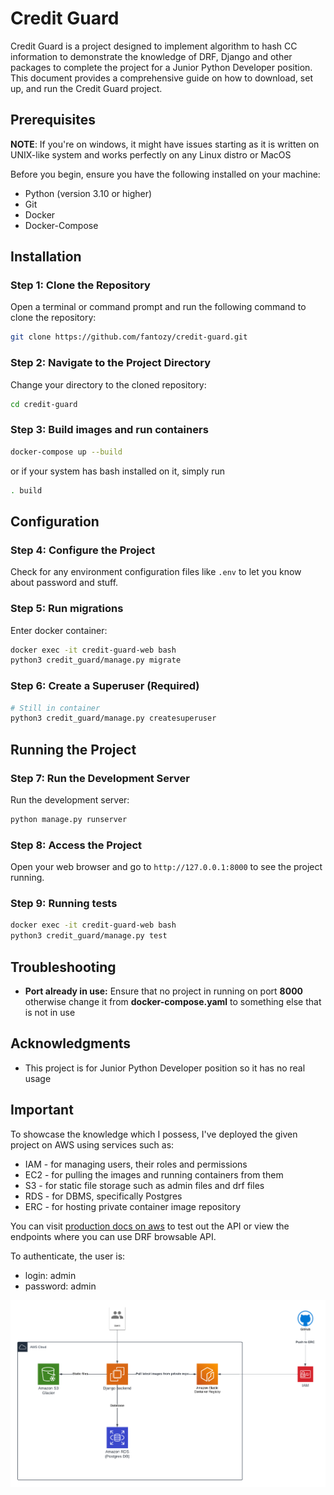 
# Credit Guard

Credit Guard is a project designed to implement algorithm to hash CC information to demonstrate the knowledge of DRF, Django and other packages to complete the project for a Junior Python Developer position. This document provides a comprehensive guide on how to download, set up, and run the Credit Guard project.

## Prerequisites

**NOTE**: If you're on windows, it might have issues starting as
it is written on UNIX-like system and works perfectly on any Linux distro
or MacOS

Before you begin, ensure you have the following installed on your machine:

- Python (version 3.10 or higher)
- Git
- Docker
- Docker-Compose

## Installation

### Step 1: Clone the Repository

Open a terminal or command prompt and run the following command to clone the repository:

```bash
git clone https://github.com/fantozy/credit-guard.git
```

### Step 2: Navigate to the Project Directory

Change your directory to the cloned repository:

```bash
cd credit-guard
```

### Step 3: Build images and run containers

```bash
docker-compose up --build
```

or if your system has bash installed on it, simply run

```bash
. build
```

## Configuration

### Step 4: Configure the Project

Check for any environment configuration files like `.env` to let you know about password and stuff.


### Step 5: Run migrations

Enter docker container:

```bash
docker exec -it credit-guard-web bash
python3 credit_guard/manage.py migrate
```

### Step 6: Create a Superuser (Required)


```bash
# Still in container
python3 credit_guard/manage.py createsuperuser
```

## Running the Project

### Step 7: Run the Development Server

Run the development server:

```bash
python manage.py runserver
```

### Step 8: Access the Project

Open your web browser and go to `http://127.0.0.1:8000` to see the project running.

### Step 9: Running tests

```bash
docker exec -it credit-guard-web bash
python3 credit_guard/manage.py test
```

## Troubleshooting

- **Port already in use:** Ensure that no project in running on port **8000** otherwise change it from **docker-compose.yaml** to something else that is not in use

## Acknowledgments

- This project is for Junior Python Developer position so it has no real usage


## Important

To showcase the knowledge which I possess, I've deployed the given project on AWS using services such as:

- IAM - for managing users, their roles and permissions
- EC2 - for pulling the images and running containers from them
- S3 - for static file storage such as admin files and drf files
- RDS - for DBMS, specifically Postgres
- ERC - for hosting private container image repository

You can visit [production docs on aws](http://3.75.134.44:8000/swagger/) to test out the API or view the endpoints where you can use DRF browsable API.

To authenticate, the user is:

- login: admin
- password: admin


![alt text](docs/images/cc_guard_infra.png)
